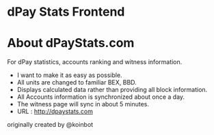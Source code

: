 # dPay Stats Frontend

# About dPayStats.com
For dPay statistics, accounts ranking and witness information.

* I want to make it as easy as possible.
* All units are changed to familiar BEX, BBD.
* Displays calculated data rather than providing all block information.
* All Accounts information is synchronized about once a day.
* The witness page will sync in about 5 minutes.
* URL : http://dpaystats.com


originally created by @koinbot
